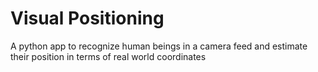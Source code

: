 # Visual Positioning
A python app to recognize human beings in a camera feed and estimate their position in terms of real world coordinates
